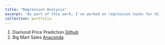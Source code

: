```yaml
---
title: "Regression Analysis"
excerpt: "As part of this work, I've worked on regression tasks for different types of use cases."
collection: portfolio
---
```


1. Diamond Price Prediction [Github](https://github.com/santhosh790/diamond-price-prediction/)
2. Big Mart Sales [Anaconda](https://anaconda.org/santhosh790/bigmart-sales-av/notebook)
